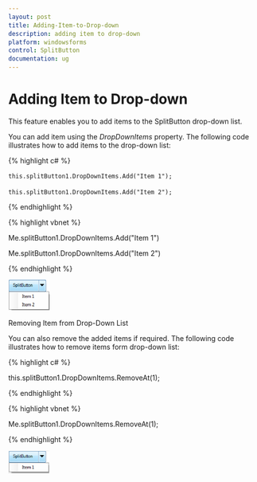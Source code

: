 ```yaml
---
layout: post
title: Adding-Item-to-Drop-down
description: adding item to drop-down
platform: windowsforms
control: SplitButton 
documentation: ug
---
```


# Adding Item to Drop-down

This feature enables you to add items to the SplitButton drop-down list. 

You can add item using the _DropDownItems_ property. The following code illustrates how to add items to the drop-down list:

{% highlight c# %}

	this.splitButton1.DropDownItems.Add("Item 1");

	this.splitButton1.DropDownItems.Add("Item 2");


{% endhighlight %}


{% highlight vbnet %}

Me.splitButton1.DropDownItems.Add("Item 1")

Me.splitButton1.DropDownItems.Add("Item 2")

{% endhighlight %}




![](Adding-Item-to-Drop-down_images/Adding-Item-to-Drop-down_img1.png)



Removing Item from Drop-Down List

You can also remove the added items if required. The following code illustrates how to remove items form drop-down list:

{% highlight c# %}

this.splitButton1.DropDownItems.RemoveAt(1);

{% endhighlight %}

{% highlight vbnet %}

Me.splitButton1.DropDownItems.RemoveAt(1);

{% endhighlight %}


![](Adding-Item-to-Drop-down_images/Adding-Item-to-Drop-down_img2.png)




